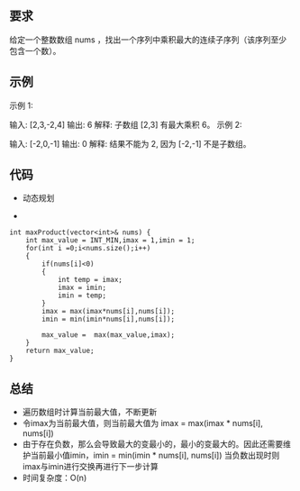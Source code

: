 ## 要求
给定一个整数数组 nums ，找出一个序列中乘积最大的连续子序列（该序列至少包含一个数）。

## 示例
示例 1:

输入: [2,3,-2,4]
输出: 6
解释: 子数组 [2,3] 有最大乘积 6。
示例 2:

输入: [-2,0,-1]
输出: 0
解释: 结果不能为 2, 因为 [-2,-1] 不是子数组。


## 代码
- 动态规划

-

	int maxProduct(vector<int>& nums) {
        int max_value = INT_MIN,imax = 1,imin = 1;
        for(int i =0;i<nums.size();i++)
        {
            if(nums[i]<0)
            {
                int temp = imax;
                imax = imin;
                imin = temp;
            }
            imax = max(imax*nums[i],nums[i]);
            imin = min(imin*nums[i],nums[i]);

            max_value =  max(max_value,imax);
        }
        return max_value;
    }

## 总结
- 遍历数组时计算当前最大值，不断更新
- 令imax为当前最大值，则当前最大值为 imax = max(imax * nums[i], nums[i])
- 由于存在负数，那么会导致最大的变最小的，最小的变最大的。因此还需要维护当前最小值imin，imin = min(imin * nums[i], nums[i])
当负数出现时则imax与imin进行交换再进行下一步计算
- 时间复杂度：O(n)

